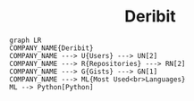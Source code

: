<h1 align="center">Deribit</h1>

```mermaid
graph LR
COMPANY_NAME{Deribit}
COMPANY_NAME ---> U{Users} ---> UN[2]
COMPANY_NAME ---> R{Repositories} ---> RN[2]
COMPANY_NAME ---> G{Gists} ---> GN[1]
COMPANY_NAME ---> ML{Most Used<br>Languages}
ML --> Python[Python]
```
